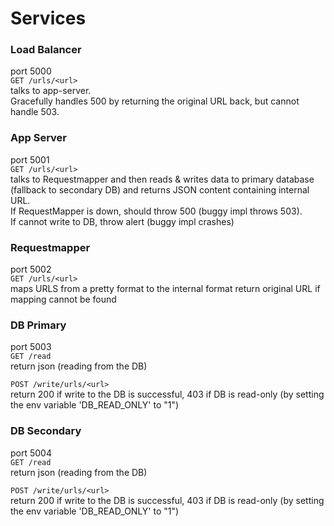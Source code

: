 # Services

### Load Balancer
port 5000    
`GET /urls/<url>`    
talks to app-server.    
Gracefully handles 500 by returning the original URL back, but cannot handle 503.

### App Server    
port 5001    
`GET /urls/<url>`    
talks to Requestmapper and then reads & writes data to primary database (fallback to secondary DB) and returns JSON content containing internal URL.    
If RequestMapper is down, should throw 500 (buggy impl throws 503).    
If cannot write to DB, throw alert (buggy impl crashes)

### Requestmapper
port 5002    
`GET /urls/<url>`    
maps URLS from a pretty format to the internal format
return original URL if mapping cannot be found

### DB Primary
port 5003    
`GET /read`    
return json (reading from the DB)    

`POST /write/urls/<url>`    
return 200 if write to the DB is successful, 403 if DB is read-only (by setting the env variable 'DB_READ_ONLY' to "1")

### DB Secondary
port 5004    
`GET /read`    
return json (reading from the DB)    

`POST /write/urls/<url>`    
return 200 if write to the DB is successful, 403 if DB is read-only (by setting the env variable 'DB_READ_ONLY' to "1")